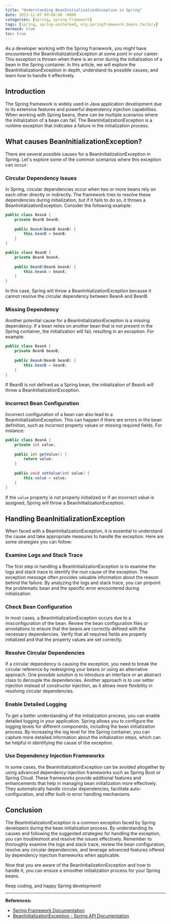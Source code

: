 ```yaml
---
title: "Understanding BeanInitializationException in Spring"
date: 2023-12-07 09:00:00 -0000
categories: [Spring, spring-framework]
tags: [spring, spring-unchecked, org.springframework.beans.factory]
mermaid: true
toc: true
---
```


As a developer working with the Spring framework, you might have encountered the BeanInitializationException at some point in your career. This exception is thrown when there is an error during the initialization of a bean in the Spring container. In this article, we will explore the BeanInitializationException in depth, understand its possible causes, and learn how to handle it effectively.

## Introduction

The Spring framework is widely used in Java application development due to its extensive features and powerful dependency injection capabilities. When working with Spring beans, there can be multiple scenarios where the initialization of a bean can fail. The BeanInitializationException is a runtime exception that indicates a failure in the initialization process.

## What causes BeanInitializationException?

There are several possible causes for a BeanInitializationException in Spring. Let's explore some of the common scenarios where this exception can occur:

### Circular Dependency Issues

In Spring, circular dependencies occur when two or more beans rely on each other directly or indirectly. The framework tries to resolve these dependencies during initialization, but if it fails to do so, it throws a BeanInitializationException. Consider the following example:

```java
public class BeanA {
    private BeanB beanB;
    
    public BeanA(BeanB beanB) {
        this.beanB = beanB;
    }
}

public class BeanB {
    private BeanA beanA;
    
    public BeanB(BeanA beanA) {
        this.beanA = beanA;
    }
}
```

In this case, Spring will throw a BeanInitializationException because it cannot resolve the circular dependency between BeanA and BeanB.

### Missing Dependency

Another potential cause for a BeanInitializationException is a missing dependency. If a bean relies on another bean that is not present in the Spring container, the initialization will fail, resulting in an exception. For example:

```java
public class BeanA {
    private BeanB beanB;
    
    public BeanA(BeanB beanB) {
        this.beanB = beanB;
    }
}
```

If BeanB is not defined as a Spring bean, the initialization of BeanA will throw a BeanInitializationException.

### Incorrect Bean Configuration

Incorrect configuration of a bean can also lead to a BeanInitializationException. This can happen if there are errors in the bean definition, such as incorrect property values or missing required fields. For instance:

```java
public class BeanA {
    private int value;
    
    public int getValue() {
        return value;
    }
    
    public void setValue(int value) {
        this.value = value;
    }
}
```

If the `value` property is not properly initialized or if an incorrect value is assigned, Spring will throw a BeanInitializationException.

## Handling BeanInitializationException

When faced with a BeanInitializationException, it is essential to understand the cause and take appropriate measures to handle the exception. Here are some strategies you can follow:

### Examine Logs and Stack Trace

The first step in handling a BeanInitializationException is to examine the logs and stack trace to identify the root cause of the exception. The exception message often provides valuable information about the reason behind the failure. By analyzing the logs and stack trace, you can pinpoint the problematic bean and the specific error encountered during initialization.

### Check Bean Configuration

In most cases, a BeanInitializationException occurs due to a misconfiguration of the bean. Review the bean configuration files or annotations to ensure that the beans are correctly defined with the necessary dependencies. Verify that all required fields are properly initialized and that the property values are set correctly.

### Resolve Circular Dependencies

If a circular dependency is causing the exception, you need to break the circular reference by redesigning your beans or using an alternative approach. One possible solution is to introduce an interface or an abstract class to decouple the dependencies. Another approach is to use setter injection instead of constructor injection, as it allows more flexibility in resolving circular dependencies.

### Enable Detailed Logging

To get a better understanding of the initialization process, you can enable detailed logging in your application. Spring allows you to configure the logging levels for different components, including the bean initialization process. By increasing the log level for the Spring container, you can capture more detailed information about the initialization steps, which can be helpful in identifying the cause of the exception.

### Use Dependency Injection Frameworks

In some cases, the BeanInitializationException can be avoided altogether by using advanced dependency injection frameworks such as Spring Boot or Spring Cloud. These frameworks provide additional features and enhancements that help in managing bean initialization more effectively. They automatically handle circular dependencies, facilitate auto-configuration, and offer built-in error handling mechanisms.

## Conclusion

The BeanInitializationException is a common exception faced by Spring developers during the bean initialization process. By understanding its causes and following the suggested strategies for handling the exception, you can troubleshoot and resolve the issues effectively. Remember to thoroughly examine the logs and stack trace, review the bean configuration, resolve any circular dependencies, and leverage advanced features offered by dependency injection frameworks when applicable.

Now that you are aware of the BeanInitializationException and how to handle it, you can ensure a smoother initialization process for your Spring beans.

Keep coding, and happy Spring development!

---

**References:**
- [Spring Framework Documentation](https://docs.spring.io/spring-framework/docs/current/reference/html/)
- [BeanInitializationException - Spring API Documentation](https://docs.spring.io/spring-framework/docs/current/javadoc-api/org/springframework/beans/factory/BeanInitializationException.html)
